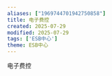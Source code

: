 ```yaml
---
aliases: ["1969744701942750858"]
title: 电子费控
created: 2025-07-29
modified: 2025-07-29
tags: ['ESB中心']
theme: ESB中心
---
```


电子费控